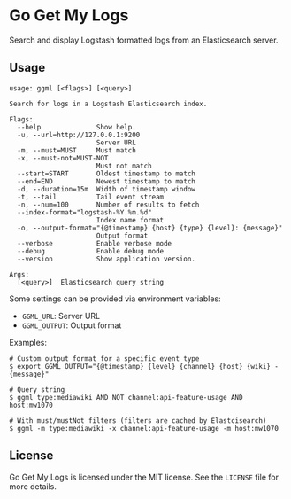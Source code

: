 Go Get My Logs
==============

Search and display Logstash formatted logs from an Elasticsearch server.

Usage
-----
```
usage: ggml [<flags>] [<query>]

Search for logs in a Logstash Elasticsearch index.

Flags:
  --help              Show help.
  -u, --url=http://127.0.0.1:9200
                      Server URL
  -m, --must=MUST     Must match
  -x, --must-not=MUST-NOT
                      Must not match
  --start=START       Oldest timestamp to match
  --end=END           Newest timestamp to match
  -d, --duration=15m  Width of timestamp window
  -t, --tail          Tail event stream
  -n, --num=100       Number of results to fetch
  --index-format="logstash-%Y.%m.%d"
                      Index name format
  -o, --output-format="{@timestamp} {host} {type} {level}: {message}"
                      Output format
  --verbose           Enable verbose mode
  --debug             Enable debug mode
  --version           Show application version.

Args:
  [<query>]  Elasticsearch query string
```

Some settings can be provided via environment variables:
* `GGML_URL`: Server URL
* `GGML_OUTPUT`: Output format

Examples:
```
# Custom output format for a specific event type
$ export GGML_OUTPUT="{@timestamp} {level} {channel} {host} {wiki} - {message}"

# Query string
$ ggml type:mediawiki AND NOT channel:api-feature-usage AND host:mw1070

# With must/mustNot filters (filters are cached by Elastcisearch)
$ ggml -m type:mediawiki -x channel:api-feature-usage -m host:mw1070
```

License
-------

Go Get My Logs is licensed under the MIT license. See the `LICENSE` file for
more details.
